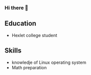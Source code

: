 ### Hi there 👋

## Education 
- Hexlet college student 

 ## Skills 
- knowledje of Linux operating system
- Math preparation 

